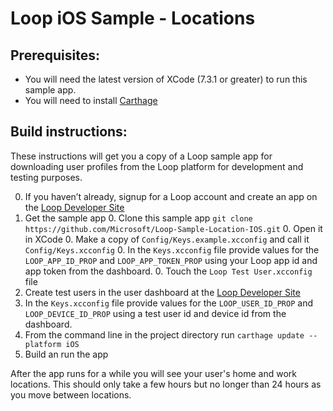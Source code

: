 # Loop iOS Sample - Locations

## Prerequisites:
  * You will need the latest version of XCode (7.3.1 or greater) to run this sample app.
  * You will need to install [Carthage](https://github.com/Carthage/Carthage)

## Build instructions:
These instructions will get you a copy of a Loop sample app for downloading user profiles from the Loop platform for development and testing purposes.

  0. If you haven’t already, signup for a Loop account and create an app on the [Loop Developer Site](https://developer.dev.loop.ms)
  0. Get the sample app
    0. Clone this sample app `git clone https://github.com/Microsoft/Loop-Sample-Location-IOS.git`
    0. Open it in XCode
    0. Make a copy of `Config/Keys.example.xcconfig` and call it `Config/Keys.xcconfig`
    0. In the `Keys.xcconfig` file provide values for the `LOOP_APP_ID_PROP` and `LOOP_APP_TOKEN_PROP` using your Loop app id and app token from the dashboard.
    0. Touch the `Loop Test User.xcconfig` file
  0. Create test users in the user dashboard at the [Loop Developer Site](http://www.loop.ms)
  0. In the `Keys.xcconfig` file provide values for the `LOOP_USER_ID_PROP` and `LOOP_DEVICE_ID_PROP` using a test user id and device id from the dashboard.
  0. From the command line in the project directory run `carthage update --platform iOS`
  0. Build an run the app

After the app runs for a while you will see your user's home and work locations. This should only take a few hours but no longer than 24 hours as you move between locations.
